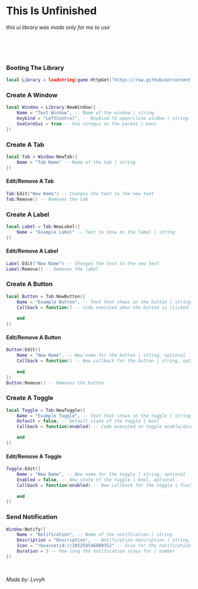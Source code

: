 # This Is Unfinished
*this ui library was made only for me to use*
<br/>
<br/>
<br/>
<br/>
<br/>

### Booting The Library
```lua
local Library = loadstring(game:HttpGet("https://raw.githubusercontent.com/lvvyh-Rblx/ui/refs/heads/main/lib.lua"))()
```

### Create A Window
```lua
local Window = Library:NewWindow({
	Name = "Test Window", -- Name of the window | string
	Keybind = "LeftControl", -- Keybind to open/close window | string
	UseCoreGui = true -- Use coregui as the parent | bool
})
```

### Create A Tab
```lua
local Tab = Window:NewTab({
	Name = "Tab Name" -- Name of the tab | string
})
```

#### Edit/Remove A Tab
```lua
Tab:Edit("New Name") -- Changes the text to the new text
Tab:Remove() -- Removes the tab
```

### Create A Label
```lua
local Label = Tab:NewLabel({
	Name = "Example Label" -- Text to show on the label | string
})
```

#### Edit/Remove A Label
```lua
Label:Edit("New Name") -- Changes the text to the new text
Label:Remove() -- Removes the label
```

### Create A Button
```lua
local Button = Tab:NewButton({
	Name = "Example Button", -- Text that shows on the button | string
	Callback = function() -- Code executed when the button is clicked | function
		
	end
})
```

#### Edit/Remove A Button
```lua
Button:Edit({
    Name = "New Name", -- New name for the button | string, optional
    Callback = function() -- New callback for the button | string, optional
        
    end
})
Button:Remove() -- Removes the button
```

### Create A Toggle
```lua
local Toggle = Tab:NewToggle({
	Name = "Example Toggle", -- Text that shows on the toggle | string
	Default = false, -- Default state of the toggle | bool
	Callback = function(enabled) -- Code executed on toggle enable/disable | function

	end
})
```

#### Edit/Remove A Toggle
```lua
Toggle:Edit({
	Name = "New Name", -- New name for the toggle | string, optional
	Enabled = false, -- New state of the toggle | bool, optional
	Callback = function(enabled) -- New callback for the toggle | function, optional
		
	end
})
```

### Send Notification
```lua
Window:Notify({
	Name = "Notification", -- Name of the notification | string
	Description = "Description", -- Notification description | string, optional
	Icon = "rbxassetid://105259546800352" -- Icon for the notification | string, optional
	Duration = 3 -- How long the notification stays for | number
})
```
<br/>

*Made by: Lvvyh*
